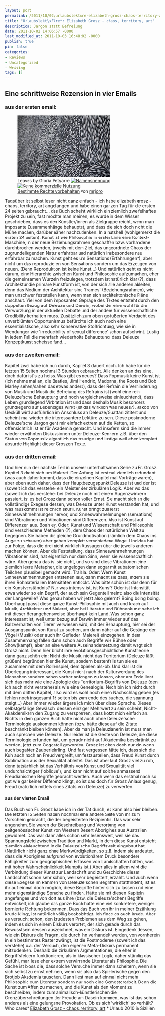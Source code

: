 ```yaml
---
layout: post
permalink: /2011/10/02/urlaubslekture-elizabeth-grosz-chaos-territory-art/
title: "Urlaubslekt\xFCre*: Elizabeth Grosz - chaos, territory, art"
description: Jargon statt Befreiung
date: 2011-10-02 14:06:57 -0000
last_modified_at: 2011-10-03 16:48:02 -0000
publish: true
pin: false
categories:
- Reviews
- Uncategorized
- Writing
tags: []
---
```

## Eine schrittweise Rezension in vier Emails

### aus der ersten email:
<figure>
  <a href="/assets/wp-content/uploads/2011/10/4552559424_3a28ed3e2a_o.jpg" target="_blank"><img src="/assets/wp-content/uploads/2011/10/4552559424_3a28ed3e2a_o-300x200.jpg" alt="Leaves by Gloria Petyarre"></a>
  <figcaption>
    Leaves by Gloria Petyarre
    <a href="http://creativecommons.org/licenses/by-nc/2.0/">
      <img decoding="async" title="Namensnennung" src="https://minimeta.de/wp-content/uploads/cc-images/cc_icon_attribution_small.gif" alt="Namensnennung" border="0">
      <img decoding="async" title="Keine kommerzielle Nutzung" src="https://minimeta.de/wp-content/uploads/cc-images/cc_icon_noncomm_small.gif" alt="Keine kommerzielle Nutzung" border="0">
    </a><br>
    <a title="Attribution-NonCommercial License" href="http://creativecommons.org/licenses/by-nc/2.0/">Bestimmte Rechte vorbehalten</a> von <a href="http://www.flickr.com/photos/mrjoro/">mrjoro</a></figcaption>
</figure>
Tagsüber ist selbst lesen nicht ganz einfach - ich habe elizabeth grosz - chaos, territory, art angefangen und habe einen ganzen Tag für die ersten 24 seiten gebraucht... das Buch scheint wirklich ein ziemlich zweifelhaftes Projekt zu sein, fast möchte man meinen, es wurde in dem Wissen geschrieben, dass es den Künstler/innen als Zielgruppe reicht, wenn man imposante Zusammenhänge behauptet, und dass die sich doch nicht die Mühe machen, darüber näher nachzudenken. In a nutshell (wohlgemerkt die ersten 24 seiten): Kunst ist wie Philosophie in erster Linie eine Kontext-Maschine, in der neue Beziehungsrahmen geschaffen bzw. vorhandene durchbrochen werden, jeweils mit dem Ziel, das ungeordnete Chaos der zugrundeliegenden Natur erfahrbar und natürlich insbesondere neu erfahrbar zu machen. Kunst geht es um Sensations (Erfahrungen?), aber nicht um das reproduzieren von Sensations sondern um das Erzeugen von neuen. (Denn Reproduktion ist keine Kunst...) Und natürlich geht es nicht darum, eine Hierarchie zwischen Kunst und Philosophie aufzumachen, eher die gemeinsamen Wurzeln freizulegen, trotzdem ist natürlich klar (?), dass Architektur die primäre Kunstform ist, von der sich alle anderen ableiten, denn das Medium der Architektur sind 'frames' (Beziehungsrahmen), wie man unschwer feststellen kann, wenn man sich architektonische Pläne anschaut. Viel von dem imposanten Gepräge des Textes entsteht durch den doppelten Bezug auf Deleuze und Darwin, wobei der eine wohl für die Verwurzlung in der aktuellen Debatte und der andere für wissenschaftliche Credibility herhalten muss. Zusätzlich zum oben geäußerten Verdacht des unverblümten Opportunismus befürchte ich auch noch eine essentialistische, also sehr konservative Stoßrichtung, wie sie in Wendungen wie 'irreducibility of sexual difference' schon aufscheint. Lustig in jedem Fall die mehrfach wiederholte Behauptung, dass Deleuze Konzeptkunst scheisse fand...

### aus der zweiten email:

Kapitel zwei habe ich nun durch, Kapitel 3 dauert noch. Ich habe für die letzten 15 Seiten nochmal 3 Stunden gebraucht. Alle denken an das eine, doch dafür ist's zu heiss. Was gibt es neues? Dass Popmusik keine Kunst ist (ich nehme mal an, die Beatles, Jimi Hendrix, Madonna, the Roots und Bob Marley sehen/sahen das etwas anders), dass der Refrain die Verhinderung von Musik und Musik die Befreiung des Refrains ist (wohl eine rein Deleuze'sche Behauptung und noch vergleichsweise einleuchtend), dass Leben grundlegend Virbration ist und dass deshalb Musik besonders grundlegend auf Lebendiges wirkt (ist das wirklich was neues?). Jakob von Uexküll wird ausführlich im Anschluss an Deleuze/Guattari zititert und scheint mal wieder die interessantere Lektüre zu sein. Diese postmoderne Deleuze'sche Jargon geht mir einfach extrem auf die Ketten, so offensichtlich ist er für Akademia gemacht. Und insofern sind die immer wieder erwähnten Diskussionen unter Deleuze-Kennern z.B. über den Status von Popmusik eigentlich das traurige und lustige weil eben komplett absurde Highlight dieser Groszen Texte.

### aus der dritten email:

Und hier nun der nächste Teil in unserer unterhaltsamen Serie zu Fr. Grosz. Kapitel 3 dreht sich um Malerei. Der Anfang ist erstmal ziemlich redundant (was auch daher kommt, dass die einzelnen Kapitel mal Vorträge waren), aber eben auch daher, dass der Hauptbezugspunkt Deleuze ist und der ist (soweit ich das verstehe) ein Meister der zirkulären Logik. Aber wo das (soweit ich das verstehe) bei Deleuze noch mit einem Augenzwinkern passiert, ist es bei Grosz dann schon voller Ernst. Sie macht sich an die vollständige Exegese dessen, was Deleuze unter Kunst verstanden hat, und was rauskommt ist reichlich skuril. Kunst bringt zuallerst Sinneswahrnehmungen hervor, und Sinneswahrnehmungen (sensations) sind Vibrationen und Vibrationen sind Differenzen. Also ist Kunst auf Differenzen aus. Boah ey. Oder: Kunst und Wissenschaft und Philosophie sind verschiedene Methoden (?), dem Chaos der natürlichen Welt zu begegnen. Sie haben die gleiche Grundmotivation (nämlich dem Chaos ins Auge zu schauen) aber gehen komplett verschiedene Wege. Und das hat zur Folge, dass die drei nicht wirklich Aussagen über die jeweils anderen machen können. Aber die Feststellung, dass Sinneswahrnehmungen Vibrationen sind, hat eigentlich nur dann Sinn, wenn sie wissenschaftlich wäre. Aber genau das ist sie nicht, und so sind diese Vibrationen eine ziemlich leere Metapher, die ungelogen dann sogar mit subatomischen Teilchen plausibel gemacht wird. Tralala. Oder: Wenn Kunst Sinneswahrnehmungen entstehen läßt, dann macht sie dass, indem sie ihren Rohmaterialien Intensitäten entlockt. Was bitte schön ist das denn für ein Kunstverständnis? Nur was intensiv ist, ist Kunst? Oder ist Intensität etwa wieder so ein Begriff, der auch sein Gegenteil meint: also die Intensität der Langeweile? Was genau haben wir jetzt also gelernt? Boing boing boing. Überhaupt passt diese ganze Kunst-Philosphie mit auch und krach auf Musik, Architektur und Malerei, aber bei Literatur und Bühnenkunst sehe ich mit dieser Herangehensweise überhaupt kein Land. Was schon ganz interessant ist, weil unter bezug auf Darwin immer wieder auf das Balzverhalten von Tieren verwiesen wird, mit der Behauptung, hier sei der Ausgangspunkt von Kunst zu suchen, um dann näher auf die Gesänge der Vögel (Musik) oder auch ihr Gefieder (Malerei) einzugehen. In dem Zusammenhang fallen dann schon auch Begriffe wie Bühne oder Show(kampf), aber an eine weitere Auseinandersetzung damit wagt sich Grosz nicht. Denn hier bricht ihre evolutionsgeschichtliche Kunstheorie dann ganz schön ein: Nicht die Musik, nicht das Territorium (Deleuze läßt grüßen) begründen hier die Kunst, sondern bestenfalls tun sie es zusammen mit dem Rollenspiel, dem Spielen als-ob. Und klar ist die Überlegung interessant, die Kunst nicht nach der Kulturwerdung des Menschen sondern schon vorher anfangen zu lassen, aber am Ende liest sich das mehr wie eine Apologie des Territorium-Begriffs von Deleuze (den ich auch nicht verstehe) als wie eine Genealogie. Noch bin ich nicht durch mit dem dritten Kapitel, also wird es wohl noch einen Nachschlag geben (es fehlen noch insgesamt 15 seiten bis zum ende des buches, die spannung steigt...) Aber immer wieder ärgere ich mich über diese Sprache. Dieses selbstgefällige Gewäsch, dessen einziger Mehrwert zu sein scheint, Nicht-Akakdemikern den Zugang zu versprerren, dass kotzt mich einfach an. Nichts in dem ganzen Buch hätte nicht auch ohne Deleuze'sche Terminologie auskommen können (bzw. hätte diese auf die Zitate beschränkt bleiben können). Aber da man ja Deleuzianerin ist muss man auch sprechen wie Deleuze. Nur leider ist die Geste von Deleuze, die diese Terminologie erfunden hat, um gerade nicht auf Akademika beschränkt zu werden, jetzt zum Gegenteil geworden. Grosz ist eben doch nur ein wenn auch begabter Zauberlehrling. Und fast vergessen hätte ich, dass sich die Kuh auch noch an Freud vergreift, um festzustellen, dass Freud Kunst durch Sublimation aus der Sexualität ableitet. Das ist aber laut Grosz viel zu roh, denn tatsächlich ist das Verhältnis von Kunst und Sexualität viel undurchsichtiger ('oblique'), und kann nicht auf solche anmassend Freudianischen Begriffe gebracht werden. Auch wenn das erstmal nach so gut wie gar keiner Differenz klingt, so ist das doch für Grosz Anlass genug, Freud (natürlich mittels eines Zitats von Deleuze) zu verwerfen.

#### aus der vierten Email

Das Buch von Fr. Grosz habe ich in der Tat durch, es kann also hier bleiben. Die letzten 15 Seiten haben nochmal eine andere Seite von ihr zum Vorschein gebracht, die der begeisterten Rezipientin. Das war sehr angenehm. Sie waren der Beschreibung und Verortung von zeitgenössischer Kunst von Western Desert Aborigines aus Australien gewidmet. Das war dann alles schon sehr lesenswert, weil sie das Spannungsfeld zwischen Tradition und Markt, in dem diese Kunst entsteht ziemlich einleuchtend in die Deleuze'sche Begriffswelt eingebaut hat. (Natürlich nicht ganz ohne Merkwürdigkeiten, so z.B. indem sie andeutet, dass die Aborigines aufgrund von evolutionärem Druck besondere Fähigkeiten zum geographischen Erfassen von Landschaften hätten, was mit hoher Wahrscheinlichkeit Mumpitz ist.) Aber alles in allem wird die Verbindung dieser Kunst zur Landschaft und zu Geschichte dieser Landschaft schon sehr schön, weil sehr begeistert, erzählt. Und auch wenn diese Exegese im Rahmen von Deleuze'schen Begriffen stattfindent, ist es ihr auf einmal doch möglich, diese Begriffe hinter sich zu lassen und eine mehr eigenständige Sprache zu finden. Hätte sie mit diesen Kapiteln angefangen und von dort aus ihre (bzw. die Deleuze'schen) Begriffe entwickelt, ich glaube das ganze Buch hatte eine viel konkretere, weniger bornierte Richtung bekommen. Dass das Buch von ihr in meiner Erzählung krude klingt, ist natürlich völlig beabsichtigt. Ich finde es auch krude. Aber es versucht schon, den krudesten Problemen aus dem Weg zu gehen, indem es sich in einem Diskurs verortet, der sich gerade durch das Bewusstsein dessen auszeichnet, was ein Diskurs ist. Eingedenk dessen, wie ein Diskurs die Fragen, die durch ihn verhandelt werden, von vornherein in ein bestimmtes Raster zwängt, ist die Postmoderne (soweit ich das verstehe) u.a. der Versuch, den eigenen Meta-Diskurs permanent mitzudenken. Deshalb die zirkulären Argmentationen, die eher in Begriffsfeldern funktionieren, als in klassischer Logik, daher ständig das Gefühl, man lese eher extrem verwirrende Literatur als Philosphie. Die Sache ist bloss die, dass solche Versuche immer dann scheitern, wenn sie sich selbst zu ernst nehmen, wenn sie also das Spielerische gegen den Brotjob Akademia tauschen. Dann liest man auf einmal nicht mehr Philosophie cum Literatur sondern nur noch eine Semesterarbeit. Denn die Kunst zum Affen zu machen, und die Kunst als den Moment zu beschreiben, indem zum animalisch-künstlerischen die Grenzüberschreitungen der Freude am Dasein kommen, was ist das schon anderes als eine gelungene Provokation. Ob es sich 'wirklich' so verhält? Who cares? [Elizabeth Grosz - chaos, territory, art](http://www.buecher.de/shop/deleuze-gilles/chaos-territory-art/grosz-elizabeth/products_products/detail/prod_id/23366186/ "Shop till you drop") * Urlaub 2010 in Sizilien
